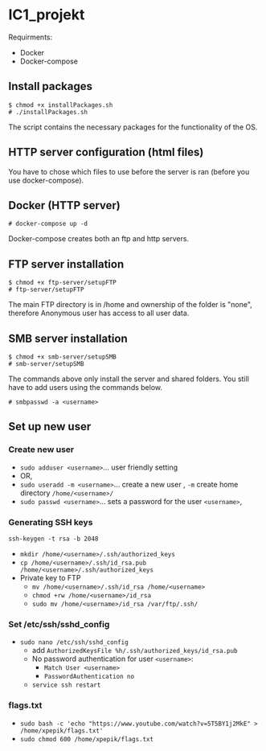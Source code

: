 # IC1_projekt
Requirments:
* Docker
* Docker-compose

Install packages
---------------
```
$ chmod +x installPackages.sh
# ./installPackages.sh
```
The script contains the necessary packages for the functionality of the OS.

HTTP server configuration (html files)
---------------
You have to chose which files to use before the server is ran (before you use docker-compose).

Docker (HTTP server)
---------------
```
# docker-compose up -d
```
Docker-compose creates both an ftp and http servers.

FTP server installation
---------------
```
$ chmod +x ftp-server/setupFTP
# ftp-server/setupFTP
```
The main FTP directory is in /home and ownership of the folder is "none", therefore Anonymous user has access to all user data.

SMB server installation
---------------
```
$ chmod +x smb-server/setupSMB
# smb-server/setupSMB
```
The commands above only install the server and shared folders. You still have to add users using the commands below.
```
# smbpasswd -a <username>
```

Set up new user
---------------
### Create new user
- `sudo adduser <username>`... user friendly setting
- OR,
- `sudo useradd -m <username>`... create a new user <username>, `-m` create home directory `/home/<username>/`
- `sudo passwd <username>`... sets a password for the user `<username>`, 

### Generating SSH keys
`ssh-keygen -t rsa -b 2048` 
- `mkdir /home/<username>/.ssh/authorized_keys`
- `cp /home/<username>/.ssh/id_rsa.pub /home/<username>/.ssh/authorized_keys`
- Private key to FTP
  - `mv /home/<username>/.ssh/id_rsa /home/<username>`
  - `chmod +rw /home/<username>/id_rsa`
  - `sudo mv /home/<username>/id_rsa /var/ftp/.ssh/`

### Set /etc/ssh/sshd_config
- `sudo nano /etc/ssh/sshd_config`
  - add `AuthorizedKeysFile %h/.ssh/authorized_keys/id_rsa.pub`
  - No password authentication for user `<username>`:
    - `Match User <username>`
    - `PasswordAuthentication no`    
  - `service ssh restart`

### flags.txt
- `sudo bash -c 'echo "https://www.youtube.com/watch?v=5T5BY1j2MkE" > /home/xpepik/flags.txt'`
- `sudo chmod 600 /home/xpepik/flags.txt`


